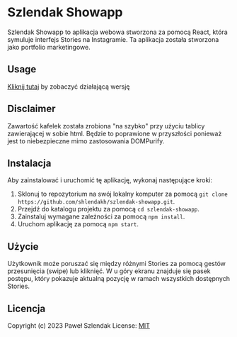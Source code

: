 # Szlendak Showapp

Szlendak Showapp to aplikacja webowa stworzona za pomocą React, która symuluje interfejs Stories na Instagramie. Ta aplikacja została stworzona jako portfolio marketingowe.

## Usage

[Kliknij tutaj](https://shlendakh.github.io/szlendak-showcase/) by zobaczyć działającą wersję 

## Disclaimer

Zawartość kafelek została zrobiona "na szybko" przy użyciu tablicy zawierającej w sobie html. Będzie to poprawione w przyszłości ponieważ jest to niebezpieczne mimo zastosowania DOMPurify.

## Instalacja

Aby zainstalować i uruchomić tę aplikację, wykonaj następujące kroki:

1. Sklonuj to repozytorium na swój lokalny komputer za pomocą `git clone https://github.com/shlendakh/szlendak-showapp.git`.
2. Przejdź do katalogu projektu za pomocą `cd szlendak-showapp`.
3. Zainstaluj wymagane zależności za pomocą `npm install`.
4. Uruchom aplikację za pomocą `npm start`.

## Użycie

Użytkownik może poruszać się między różnymi Stories za pomocą gestów przesunięcia (swipe) lub kliknięć. W u góry ekranu znajduje się pasek postępu, który pokazuje aktualną pozycję w ramach wszystkich dostępnych Stories.

## Licencja

Copyright (c) 2023 Paweł Szlendak
License: [MIT](https://spdx.org/licenses/MIT.html)
